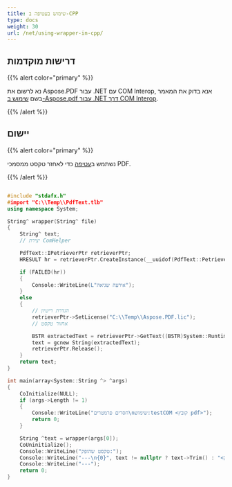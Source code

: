 ```yaml
---
title: שימוש בעטיפה ב-CPP
type: docs
weight: 30
url: /net/using-wrapper-in-cpp/
---
```


## דרישות מוקדמות

{{% alert color="primary" %}}

נא לרשום את Aspose.PDF עבור .NET עם COM Interop, אנא בדוק את המאמר בשם [שימוש ב-Aspose.pdf עבור .NET דרך COM Interop](/pdf/net/use-aspose-pdf-for-net-via-com-interop/).

{{% /alert %}}

## יישום

{{% alert color="primary" %}}

נשתמש ב[עטיפה](https://docs.aspose.com/pdf/net/creating-a-wrapper-assembly/) כדי לאחזר טקסט ממסמכי PDF.

{{% /alert %}}

```cpp

#include "stdafx.h"
#import "C:\\Temp\\PdfText.tlb"
using namespace System;

String^ wrapper(String^ file)
{
    String^ text;
    // יצירת ComHelper

    PdfText::IPetrieverPtr retrieverPtr;
    HRESULT hr = retrieverPtr.CreateInstance(__uuidof(PdfText::Petriever));

    if (FAILED(hr))
    {
        Console::WriteLine(L"אירעה שגיאה");
    }
    else
    {
        // הגדרת רישיון
        retrieverPtr->SetLicense("C:\\Temp\\Aspose.PDF.lic");
        // אחזור טקסט

        BSTR extractedText = retrieverPtr->GetText((BSTR)System::Runtime::InteropServices::Marshal::StringToBSTR(file).ToPointer());
        text = gcnew String(extractedText);
        retrieverPtr.Release();
    }
    return text;
}

int main(array<System::String ^> ^args)
{
    CoInitialize(NULL);
    if (args->Length != 1)
    {
        Console::WriteLine("חסרים פרמטרים\nשימוש:testCOM <קובץ pdf>");
        return 0;
    }

    String ^text = wrapper(args[0]);
    CoUninitialize();
    Console::WriteLine("טקסט שהופק:");
    Console::WriteLine("---\n{0}", text != nullptr ? text->Trim() : "<ריק>");
    Console::WriteLine("---");
    return 0;
}

```

